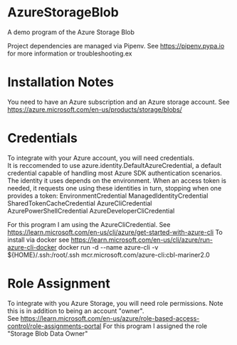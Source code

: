 # AzureStorageBlob

A demo program of the Azure Storage Blob 

Project dependencies are managed via Pipenv.  See https://pipenv.pypa.io for more information or troubleshooting.ex


# Installation Notes
You need to have an Azure subscription and an Azure storage account.  See https://azure.microsoft.com/en-us/products/storage/blobs/

  
# Credentials
To integrate with your Azure account, you will need credentials.  
It is reccomended to use azure.identity.DefaultAzureCredential, a default credential capable of handling most Azure SDK authentication scenarios. The identity it uses depends on the environment. When an access token is needed, it requests one using these identities in turn, stopping when one provides a token:
    EnvironmentCredential
    ManagedIdentityCredential
    SharedTokenCacheCredential
    AzureCliCredential
    AzurePowerShellCredential
    AzureDeveloperCliCredential

For this program I am using the AzureCliCredential.  See https://learn.microsoft.com/en-us/cli/azure/get-started-with-azure-cli
To install via docker see https://learn.microsoft.com/en-us/cli/azure/run-azure-cli-docker
    docker run -d --name azure-cli -v ${HOME}/.ssh:/root/.ssh mcr.microsoft.com/azure-cli:cbl-mariner2.0

# Role Assignment
To integrate with you Azure Storage, you will need role permissions.  Note this is in addition to being an account "owner".  
See https://learn.microsoft.com/en-us/azure/role-based-access-control/role-assignments-portal
For this program I assigned the role "Storage Blob Data Owner"
